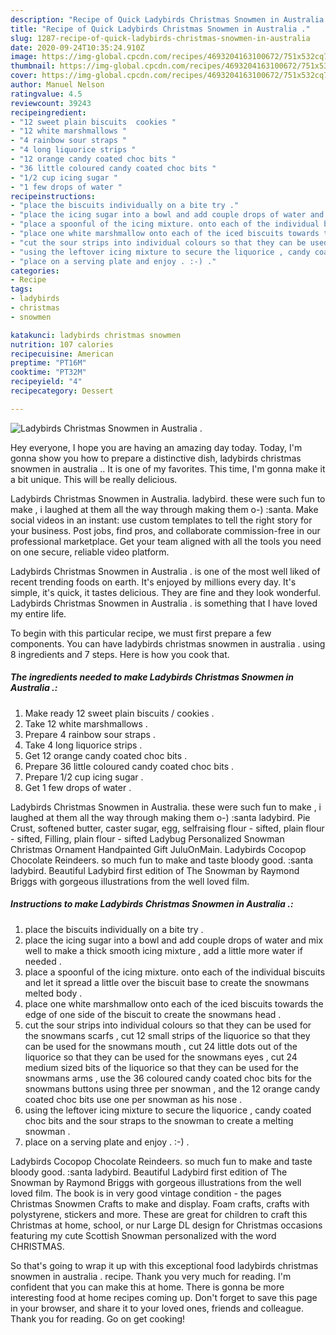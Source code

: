 ```yaml
---
description: "Recipe of Quick Ladybirds Christmas Snowmen in Australia ."
title: "Recipe of Quick Ladybirds Christmas Snowmen in Australia ."
slug: 1287-recipe-of-quick-ladybirds-christmas-snowmen-in-australia
date: 2020-09-24T10:35:24.910Z
image: https://img-global.cpcdn.com/recipes/4693204163100672/751x532cq70/ladybirds-christmas-snowmen-in-australia-recipe-main-photo.jpg
thumbnail: https://img-global.cpcdn.com/recipes/4693204163100672/751x532cq70/ladybirds-christmas-snowmen-in-australia-recipe-main-photo.jpg
cover: https://img-global.cpcdn.com/recipes/4693204163100672/751x532cq70/ladybirds-christmas-snowmen-in-australia-recipe-main-photo.jpg
author: Manuel Nelson
ratingvalue: 4.5
reviewcount: 39243
recipeingredient:
- "12 sweet plain biscuits  cookies "
- "12 white marshmallows "
- "4 rainbow sour straps "
- "4 long liquorice strips "
- "12 orange candy coated choc bits "
- "36 little coloured candy coated choc bits "
- "1/2 cup icing sugar "
- "1 few drops of water "
recipeinstructions:
- "place the biscuits individually on a bite try ."
- "place the icing sugar into a bowl and add couple drops of water and mix well to make a thick smooth icing mixture , add a little more water if needed ."
- "place a spoonful of the icing mixture. onto each of the individual biscuits and let it spread a little over the biscuit base to create the snowmans melted body ."
- "place one white marshmallow onto each of the iced biscuits towards the edge of one side of the biscuit to create the snowmans head ."
- "cut the sour strips into individual colours so that they can be used for the snowmans scarfs , cut 12 small strips of the liquorice so that they can be used for the snowmans mouth , cut 24 little dots out of the liquorice so that they can be used for the snowmans eyes , cut 24 medium sized bits of the liquorice so that they can be used for the snowmans arms , use the 36 coloured candy coated choc bits for the snowmans buttons using three per snowman , and the 12 orange candy coated choc bits use one per snowman as his nose ."
- "using the leftover icing mixture to secure the liquorice , candy coated choc bits and the sour straps to the snowman to create a melting snowman ."
- "place on a serving plate and enjoy . :-) ."
categories:
- Recipe
tags:
- ladybirds
- christmas
- snowmen

katakunci: ladybirds christmas snowmen 
nutrition: 107 calories
recipecuisine: American
preptime: "PT16M"
cooktime: "PT32M"
recipeyield: "4"
recipecategory: Dessert

---
```



![Ladybirds Christmas Snowmen in Australia .](https://img-global.cpcdn.com/recipes/4693204163100672/751x532cq70/ladybirds-christmas-snowmen-in-australia-recipe-main-photo.jpg)

Hey everyone, I hope you are having an amazing day today. Today, I'm gonna show you how to prepare a distinctive dish, ladybirds christmas snowmen in australia .. It is one of my favorites. This time, I'm gonna make it a bit unique. This will be really delicious.

Ladybirds Christmas Snowmen in Australia. ladybird. these were such fun to make , i laughed at them all the way through making them o-) :santa. Make social videos in an instant: use custom templates to tell the right story for your business. Post jobs, find pros, and collaborate commission-free in our professional marketplace. Get your team aligned with all the tools you need on one secure, reliable video platform.

Ladybirds Christmas Snowmen in Australia . is one of the most well liked of recent trending foods on earth. It's enjoyed by millions every day. It's simple, it's quick, it tastes delicious. They are fine and they look wonderful. Ladybirds Christmas Snowmen in Australia . is something that I have loved my entire life.


To begin with this particular recipe, we must first prepare a few components. You can have ladybirds christmas snowmen in australia . using 8 ingredients and 7 steps. Here is how you cook that.

<!--inarticleads1-->

##### The ingredients needed to make Ladybirds Christmas Snowmen in Australia .:

1. Make ready 12 sweet plain biscuits / cookies .
1. Take 12 white marshmallows .
1. Prepare 4 rainbow sour straps .
1. Take 4 long liquorice strips .
1. Get 12 orange candy coated choc bits .
1. Prepare 36 little coloured candy coated choc bits .
1. Prepare 1/2 cup icing sugar .
1. Get 1 few drops of water .


Ladybirds Christmas Snowmen in Australia. these were such fun to make , i laughed at them all the way through making them o-) :santa ladybird. Pie Crust, softened butter, caster sugar, egg, selfraising flour - sifted, plain flour - sifted, Filling, plain flour - sifted Ladybug Personalized Snowman Christmas Ornament Handpainted Gift JuluOnMain. Ladybirds Cocopop Chocolate Reindeers. so much fun to make and taste bloody good. :santa ladybird. Beautiful Ladybird first edition of The Snowman by Raymond Briggs with gorgeous illustrations from the well loved film. 

<!--inarticleads2-->

##### Instructions to make Ladybirds Christmas Snowmen in Australia .:

1. place the biscuits individually on a bite try .
1. place the icing sugar into a bowl and add couple drops of water and mix well to make a thick smooth icing mixture , add a little more water if needed .
1. place a spoonful of the icing mixture. onto each of the individual biscuits and let it spread a little over the biscuit base to create the snowmans melted body .
1. place one white marshmallow onto each of the iced biscuits towards the edge of one side of the biscuit to create the snowmans head .
1. cut the sour strips into individual colours so that they can be used for the snowmans scarfs , cut 12 small strips of the liquorice so that they can be used for the snowmans mouth , cut 24 little dots out of the liquorice so that they can be used for the snowmans eyes , cut 24 medium sized bits of the liquorice so that they can be used for the snowmans arms , use the 36 coloured candy coated choc bits for the snowmans buttons using three per snowman , and the 12 orange candy coated choc bits use one per snowman as his nose .
1. using the leftover icing mixture to secure the liquorice , candy coated choc bits and the sour straps to the snowman to create a melting snowman .
1. place on a serving plate and enjoy . :-) .


Ladybirds Cocopop Chocolate Reindeers. so much fun to make and taste bloody good. :santa ladybird. Beautiful Ladybird first edition of The Snowman by Raymond Briggs with gorgeous illustrations from the well loved film. The book is in very good vintage condition - the pages Christmas Snowmen Crafts to make and display. Foam crafts, crafts with polystyrene, stickers and more. These are great for children to craft this Christmas at home, school, or nur Large DL design for Christmas occasions featuring my cute Scottish Snowman personalized with the word CHRISTMAS. 

So that's going to wrap it up with this exceptional food ladybirds christmas snowmen in australia . recipe. Thank you very much for reading. I'm confident that you can make this at home. There is gonna be more interesting food at home recipes coming up. Don't forget to save this page in your browser, and share it to your loved ones, friends and colleague. Thank you for reading. Go on get cooking!

